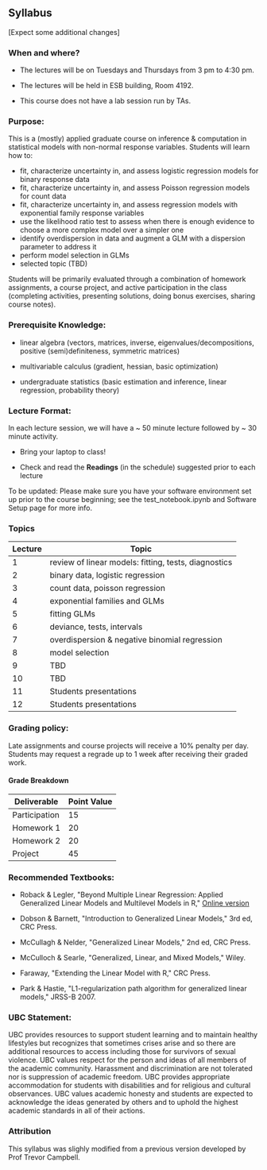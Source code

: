 ## Syllabus

[Expect some additional changes]

### When and where?

- The lectures will be on Tuesdays and Thursdays from 3 pm to 4:30 pm.

- The lectures will be held in ESB building, Room 4192.

- This course does not have a lab session run by TAs. 


### Purpose:

This is a (mostly) applied graduate course on inference & computation in statistical models with non-normal response variables. Students will learn how to:
- fit, characterize uncertainty in, and assess logistic regression models for binary response data
- fit, characterize uncertainty in, and assess Poisson regression models for count data
- fit, characterize uncertainty in, and assess regression models with exponential family response variables
- use the likelihood ratio test to assess when there is enough evidence to choose a more complex model over a simpler one
- identify overdispersion in data and augment a GLM with a dispersion parameter to address it
- perform model selection in GLMs
- selected topic (TBD)

Students will be primarily evaluated through a combination of homework assignments, a course project, and active participation in the class (completing activities, presenting solutions, doing bonus exercises, sharing course notes).

### Prerequisite Knowledge:

- linear algebra (vectors, matrices, inverse, eigenvalues/decompositions, positive (semi)definiteness, symmetric matrices)

- multivariable calculus (gradient, hessian, basic optimization)

- undergraduate statistics (basic estimation and inference, linear regression, probability theory)

### Lecture Format:

In each lecture session, we will have a ~ 50 minute lecture followed by ~ 30 minute activity. 

- Bring your laptop to class! 

- Check and read the **Readings** (in the schedule) suggested prior to each lecture

To be updated: Please make sure you have your software environment set up prior to the course beginning; see the test_notebook.ipynb and Software Setup page for more info.


### Topics

| Lecture | Topic |
| ------- | ----- |
| 1 | review of linear models: fitting, tests, diagnostics |
| 2 | binary data, logistic regression |
| 3 | count data, poisson regression |
| 4 | exponential families and GLMs |
| 5 | fitting GLMs |
| 6 | deviance, tests, intervals |
| 7 | overdispersion & negative binomial regression | 
| 8 | model selection |
| 9 | TBD |
| 10 | TBD |
| 11 | Students presentations |
| 12 | Students presentations |

### Grading policy:

Late assignments and course projects will receive a 10% penalty per day. Students may request a regrade up to 1 week after receiving their graded work.

#### Grade Breakdown

| Deliverable | Point Value |
| ----------  | ----------- |
| Participation | 15 |
| Homework 1 | 20 | 
| Homework 2 | 20 |
| Project | 45 |


### Recommended Textbooks:

- Roback & Legler, "Beyond Multiple Linear Regression: Applied Generalized Linear Models and Multilevel Models in R," [Online version](https://bookdown.org/roback/bookdown-BeyondMLR/)

- Dobson & Barnett, "Introduction to Generalized Linear Models," 3rd ed, CRC Press.

- McCullagh & Nelder, "Generalized Linear Models," 2nd ed, CRC Press.

- McCulloch & Searle, "Generalized, Linear, and Mixed Models," Wiley.

- Faraway, "Extending the Linear Model with R," CRC Press.

- Park & Hastie, "L1-regularization path algorithm for generalized linear models," JRSS-B 2007.

### UBC Statement:

UBC provides resources to support student learning and to maintain healthy lifestyles but recognizes that sometimes crises arise and so there are additional resources to access including those for survivors of sexual violence. UBC values respect for the person and ideas of all members of the academic community. Harassment and discrimination are not tolerated nor is suppression of academic freedom. UBC provides appropriate accommodation for students with disabilities and for religious and cultural observances. UBC values academic honesty and students are expected to acknowledge the ideas generated by others and to uphold the highest academic standards in all of their actions. 

### Attribution

This syllabus was slighly modified from a previous version developed by Prof Trevor Campbell.
